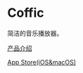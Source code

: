 # Coffic

简洁的音乐播放器。

[产品介绍](https://yueyinet.github.io/products/cisum)


[App Store(iOS&macOS)](https://apps.apple.com/cn/app/cisum/id6466401036)